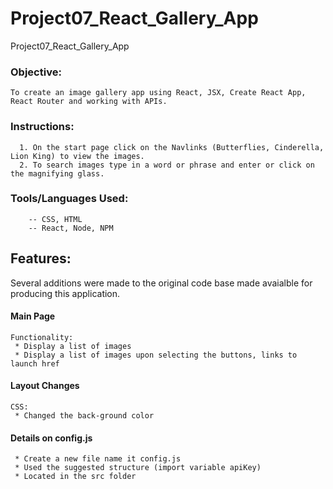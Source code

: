# Project07_React_Gallery_App
 Project07_React_Gallery_App

### Objective:
```
To create an image gallery app using React, JSX, Create React App, React Router and working with APIs.
```

### Instructions:
```
  1. On the start page click on the Navlinks (Butterflies, Cinderella, Lion King) to view the images.
  2. To search images type in a word or phrase and enter or click on the magnifying glass.

```
 ### Tools/Languages Used:
```
    -- CSS, HTML
    -- React, Node, NPM
```
## Features:
Several additions were made to the original code base made avaialble for producing this application.

#### Main Page
```
Functionality:
 * Display a list of images
 * Display a list of images upon selecting the buttons, links to launch href

```
#### Layout Changes
```
CSS:
 * Changed the back-ground color

```
#### Details on config.js
```
 * Create a new file name it config.js
 * Used the suggested structure (import variable apiKey)
 * Located in the src folder
```

